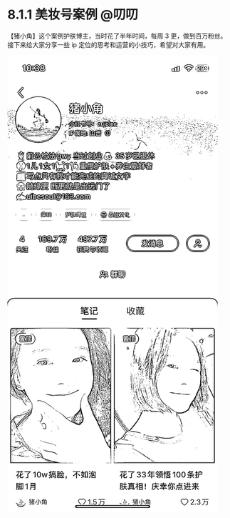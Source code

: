 # 8.1.1 美妆号案例 @叨叨

【猪小角】这个案例护肤博主，当时花了半年时间，每周 3 更，做到百万粉丝。接下来给大家分享一些 ip 定位的思考和运营的小技巧，希望对大家有用。

![](img/0c53b2438a5cbfe7939b1638c737c306.png)
